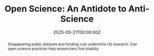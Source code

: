 ---
abstract: Disappearing public datasets and funding cuts undermine US research. Can open science practices help researchers find stability
authors:
- Mayank Chugh 
- admin
date: "2025-05-21T00:00:00Z"
#doi: "10.1371/journal.pbio.3001285"
featured: false
image:
  #caption: 'Image credit: [**Unsplash**](https://unsplash.com/photos/s9CC2SKySJM)'
  focal_point: ""
  preview_only: false
links:
- name: Full text
  url: https://www.the-scientist.com/open-science-an-antidote-to-anti-science-73018
#projects:
#- internal-project
publication: "The Scientist"
publication_short: ""
#publication_types:
#- "0"
publishDate: "2025-05-21T00:00:00Z"
#slides: example
summary: 
tags:
- academic culture
- publishing
- academia
title: 'Open Science: An Antidote to Anti-Science'
#url_code: ''
#url_dataset: '#'
#url_pdf: ''
#url_poster: '#'
#url_project: ""
#url_slides: ""
#url_source: '#'
#url_video: '#'
#url_preprint_altmetrics: ''
#url_paper_altmetrics: ''
#projects:
---
